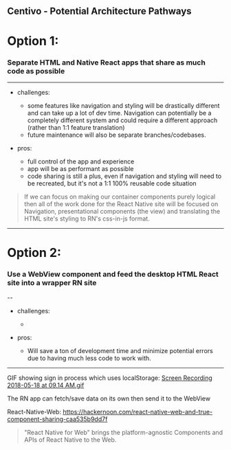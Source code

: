 ## Centivo - Potential Architecture Pathways

# **Option 1:**

### **Separate HTML and Native React apps that share as much code as possible**

---

* challenges:

  * some features like navigation and styling will be drastically different and can take up a lot of dev time. Navigation can potentially be a completely different system and could require a different approach (rather than 1:1 feature translation)
  * future maintenance will also be separate branches/codebases.

* pros:
  * full control of the app and experience
  * app will be as performant as possible
  * code sharing is still a plus, even if navigation and styling will need to be recreated, but it's not a 1:1 100% reusable code situation

> If we can focus on making our container components purely logical then all of the work done for the React Native site will be focused on Navigation, presentational components (the view) and translating the HTML site's styling to RN's css-in-js format.

---

# **Option 2:**

### **Use a WebView component and feed the desktop HTML React site into a wrapper RN site**

--

* challenges:

  *

* pros:
  * Will save a ton of development time and minimize potential errors due to having much less code to work with.

---

GIF showing sign in process which uses localStorage: [Screen Recording 2018-05-18 at 09.14 AM.gif](https://cl.ly/rgkX)

The RN app can fetch/save data on its own then send it to the WebView

React-Native-Web: https://hackernoon.com/react-native-web-and-true-component-sharing-caa535b9dd7f

> "React Native for Web" brings the platform-agnostic Components and APIs of React Native to the Web.
